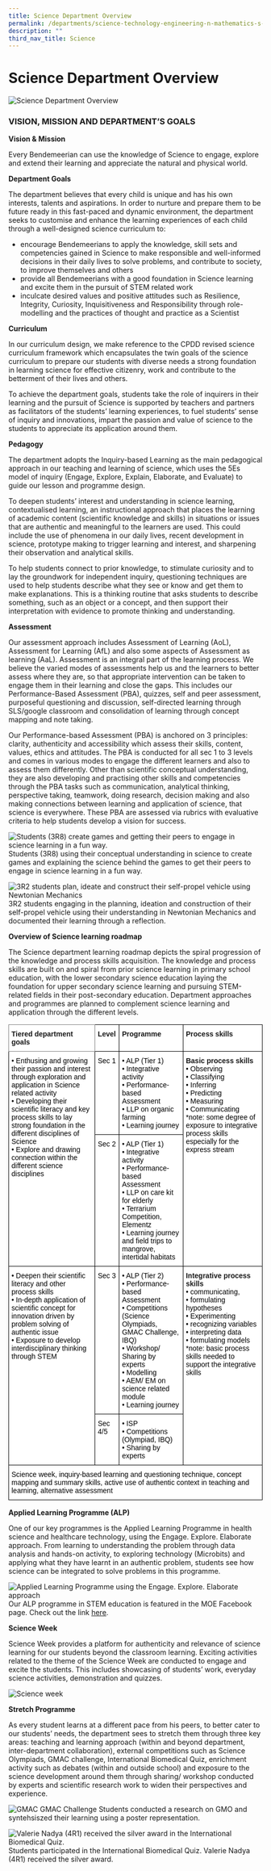 ```yaml
---
title: Science Department Overview
permalink: /departments/science-technology-engineering-n-mathematics-s-t-e-m/science/department-overview
description: ""
third_nav_title: Science
---
```

# Science Department Overview


![Science Department Overview](/images/Science%20Department%20Overview.png)

### VISION, MISSION AND DEPARTMENT’S GOALS

**Vision & Mission**

Every Bendemeerian can use the knowledge of Science to engage, explore and extend their learning and appreciate the natural and physical world.

**Department Goals** 

The department believes that every child is unique and has his own interests, talents and aspirations. In order to nurture and prepare them to be future ready in this fast-paced and dynamic environment, the department seeks to customise and enhance the learning experiences of each child through a well-designed science curriculum to: 

* encourage Bendemeerians to apply the knowledge, skill sets and competencies gained in Science to make responsible and well-informed decisions in their daily lives to solve problems, and contribute to society, to improve themselves and others
* provide all Bendemeerians with a good foundation in Science learning and excite them in the pursuit of STEM related work 
* inculcate desired values and positive attitudes such as Resilience, Integrity, Curiosity, Inquisitiveness and Responsibility through role-modelling and the practices of thought and practice as a Scientist 

**Curriculum**

In our curriculum design, we make reference to the CPDD revised science curriculum framework which encapsulates the twin goals of the science curriculum to prepare our students with diverse needs a strong foundation in learning science for effective citizenry, work and contribute to the betterment of their lives and others.  

To achieve the department goals, students take the role of inquirers in their learning and the pursuit of Science is supported by teachers and partners as facilitators of the students’ learning experiences, to fuel students’ sense of inquiry and innovations, impart the passion and value of science to the students to appreciate its application around them.

**Pedagogy**

The department adopts the Inquiry-based Learning as the main pedagogical approach in our teaching and learning of science, which uses the 5Es model of inquiry (Engage, Explore, Explain, Elaborate, and Evaluate) to guide our lesson and programme design. 

To deepen students’ interest and understanding in science learning, contextualised learning, an instructional approach that places the learning of academic content (scientific knowledge and skills) in situations or issues that are authentic and meaningful to the learners are used. This could include the use of phenomena in our daily lives, recent development in science, prototype making to trigger learning and interest, and sharpening their observation and analytical skills.

To help students connect to prior knowledge, to stimulate curiosity and to lay the groundwork for independent inquiry, questioning techniques are used to help students describe what they see or know and get them to make explanations. This is a thinking routine that asks students to describe something, such as an object or a concept, and then support their interpretation with evidence to promote thinking and understanding.


**Assessment**

Our assessment approach includes Assessment of Learning (AoL), Assessment for Learning (AfL) and also some aspects of Assessment as learning (AaL). Assessment is an integral part of the learning process. We believe the varied modes of assessments help us and the learners to better assess where they are, so that appropriate intervention can be taken to engage them in their learning and close the gaps. This includes our Performance-Based Assessment (PBA), quizzes, self and peer assessment, purposeful questioning and discussion, self-directed learning through SLS/google classroom and consolidation of learning through concept mapping and note taking.

Our Performance-based Assessment (PBA) is anchored on 3 principles: clarity, authenticity and accessibility which assess their skills, content, values, ethics and attitudes. The PBA is conducted for all sec 1 to 3 levels and comes in various modes to engage the different learners and also to assess them differently. Other than scientific conceptual understanding, they are also developing and practising other skills and competencies through the PBA tasks such as communication, analytical thinking, perspective taking, teamwork, doing research, decision making and also making connections between learning and application of science, that science is everywhere. These PBA are assessed via rubrics with evaluative criteria to help students develop a vision for success.

![Students (3R8) create games and getting their peers to engage in science learning in a fun way.](/images/Student%203R8.png)
Students (3R8) using their conceptual understanding in science to create games and explaining the science behind the games to get their peers to engage in science learning in a fun way.

![3R2 students plan, ideate and construct their self-propel vehicle using Newtonian Mechanics](/images/3R2.jpg)
3R2 students engaging in the planning, ideation and construction of their self-propel vehicle using their understanding in Newtonian Mechanics and documented their learning through a reflection.

**Overview of Science learning roadmap**

The Science department learning roadmap depicts the spiral progression of the knowledge and process skills acquisition. The knowledge and process skills are built on and spiral from prior science learning in primary school education, with the lower secondary science education laying the foundation for upper secondary science learning and pursuing STEM-related fields in their post-secondary education. Department approaches and programmes are planned to complement science learning and application through the different levels.

<style type="text/css">
.tg  {border-collapse:collapse;border-spacing:0;}
.tg td{border-color:black;border-style:solid;border-width:1px;font-family:Arial, sans-serif;font-size:14px;
  overflow:hidden;padding:10px 5px;word-break:normal;}
.tg th{border-color:black;border-style:solid;border-width:1px;font-family:Arial, sans-serif;font-size:14px;
  font-weight:normal;overflow:hidden;padding:10px 5px;word-break:normal;}
.tg .tg-pdeq{background-color:#FFF;border-color:inherit;font-weight:bold;text-align:left;vertical-align:top}
.tg .tg-dgl5{background-color:#FFF;font-weight:bold;text-align:left;vertical-align:top}
.tg .tg-ktyi{background-color:#FFF;text-align:left;vertical-align:top}
</style>
<table class="tg">
<thead>
  <tr>
    <th class="tg-pdeq">Tiered department goals</th>
    <th class="tg-dgl5">Level</th>
    <th class="tg-dgl5">Programme</th>
    <th class="tg-dgl5">Process skills</th>
  </tr>
</thead>
<tbody>
  <tr>
    <td class="tg-ktyi" rowspan="2"><span style="font-weight:400;color:#000">• Enthusing and growing their passion and interest through exploration and application in Science related activity</span><br><span style="font-weight:400;color:#000">• Developing their scientific literacy and key process skills to lay strong foundation in the different disciplines of Science</span><br><span style="font-weight:400;color:#000">• Explore and drawing connection within the different science disciplines</span></td>
    <td class="tg-ktyi"><span style="font-weight:400;color:#000">Sec 1</span></td>
    <td class="tg-ktyi"><span style="font-weight:400;color:#000">• ALP (Tier 1)</span><br><span style="font-weight:400;color:#000">• Integrative activity</span><br><span style="font-weight:400;color:#000">• Performance-based Assessment</span><br><span style="font-weight:400;color:#000">• LLP on organic farming</span><br><span style="font-weight:400;color:#000">• Learning journey</span></td>
    <td class="tg-dgl5" rowspan="2">Basic process skills<br><span style="font-weight:400;color:#000">• Observing</span><br><span style="font-weight:400;color:#000">• Classifying</span><br><span style="font-weight:400;color:#000">• Inferring</span><br><span style="font-weight:400;color:#000">• Predicting</span><br><span style="font-weight:400;color:#000">• Measuring</span><br><span style="font-weight:400;color:#000">• Communicating</span><br><span style="font-weight:400;color:#000">*note: some degree of exposure to integrative process skills especially for the express stream</span></td>
  </tr>
  <tr>
    <td class="tg-ktyi"><span style="font-weight:400;color:#000">Sec 2</span></td>
    <td class="tg-ktyi"><span style="font-weight:400;color:#000">• ALP (Tier 1)</span><br><span style="font-weight:400;color:#000">• Integrative activity</span><br><span style="font-weight:400;color:#000">• Performance-based Assessment</span><br><span style="font-weight:400;color:#000">• LLP on care kit for elderly</span><br><span style="font-weight:400;color:#000">• Terrarium Competition, Elementz</span><br><span style="font-weight:400;color:#000">• Learning journey and field trips to mangrove, intertidal habitats</span></td>
  </tr>
  <tr>
    <td class="tg-ktyi" rowspan="2"><span style="font-weight:400;color:#000">• Deepen their scientific literacy and other process skills</span><br><span style="font-weight:400;color:#000">• In-depth application of scientific concept for innovation driven by problem solving of authentic issue</span><br><span style="font-weight:400;color:#000">• Exposure to develop interdisciplinary thinking through STEM</span></td>
    <td class="tg-ktyi"><span style="font-weight:400;color:#000">Sec 3</span></td>
    <td class="tg-ktyi"><span style="font-weight:400;color:#000">• ALP (Tier 2)</span><br><span style="font-weight:400;color:#000">• Performance-based Assessment</span><br><span style="font-weight:400;color:#000">• Competitions (Science Olympiads, GMAC Challenge, IBQ)</span><br><span style="font-weight:400;color:#000">• Workshop/ Sharing by experts</span><br><span style="font-weight:400;color:#000">• Modelling</span><br><span style="font-weight:400;color:#000">• AEM/ EM on science related module</span><br><span style="font-weight:400;color:#000">• Learning journey</span></td>
    <td class="tg-dgl5" rowspan="2">Integrative process skills<br><span style="font-weight:400;color:#000">• communicating,</span><br><span style="font-weight:400;color:#000">• formulating hypotheses</span><br><span style="font-weight:400;color:#000">• Experimenting</span><br><span style="font-weight:400;color:#000">• recognizing variables</span><br><span style="font-weight:400;color:#000">• interpreting data</span><br><span style="font-weight:400;color:#000">• formulating models </span><br><span style="font-weight:400;color:#000">*note: basic process skills needed to support the integrative skills</span></td>
  </tr>
  <tr>
    <td class="tg-ktyi"><span style="font-weight:400;color:#000">Sec 4/5</span></td>
    <td class="tg-ktyi"><span style="font-weight:400;color:#000">• ISP</span><br><span style="font-weight:400;color:#000">• Competitions (Olympiad, IBQ)</span><br><span style="font-weight:400;color:#000">• Sharing by experts</span></td>
  </tr>
  <tr>
    <td class="tg-ktyi" colspan="4"><span style="font-weight:400;color:#000">Science week, inquiry-based learning and questioning technique, concept mapping and summary skills, active use of authentic context in teaching and learning, alternative assessment</span></td>
  </tr>
</tbody>
</table>

**Applied Learning Programme (ALP)**

One of our key programmes is the Applied Learning Programme in health science and healthcare technology, using the Engage. Explore. Elaborate approach. From learning to understanding the problem through data analysis and hands-on activity, to exploring technology (Microbits) and applying what they have learnt in an authentic problem, students see how science can be integrated to solve problems in this programme. 

![Applied Learning Programme using the Engage. Explore. Elaborate approach](/images/our%20ALp.png)
Our ALP programme in STEM education is featured in the MOE Facebook page. Check out the link [here](https://www.facebook.com/story.php?story_fbid=262959549200538&id=100064594847808). 

**Science Week**

Science Week provides a platform for authenticity and relevance of science learning for our students beyond the classroom learning. Exciting activities related to the theme of the Science Week are conducted to engage and excite the students. This includes showcasing of students’ work, everyday science activities, demonstration and quizzes. 

![Science week](/images/Science%20WEek.jpg)

**Stretch Programme**

As every student learns at a different pace from his peers, to better cater to our students’ needs, the department sees to stretch them through three key areas: teaching and learning approach (within and beyond department, inter-department collaboration), external competitions such as Science Olympiads, GMAC challenge, International Biomedical Quiz, enrichment activity such as debates (within and outside school) and exposure to the science development around them through sharing/ workshop conducted by experts and scientific research work to widen their perspectives and experience. 

![GMAC](/images/GMAC.png)
GMAC Challenge Students conducted a research on GMO and syntehsiszed their learning using a poster representation.

![Valerie Nadya (4R1) received the silver award in the International Biomedical Quiz. ](/images/students%20participated.jpg)
Students participated in the International Biomedical Quiz. Valerie Nadya (4R1) received the silver award.

